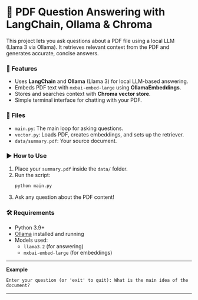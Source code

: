 # 🦙 PDF Question Answering with LangChain, Ollama & Chroma

This project lets you ask questions about a PDF file using a local LLM (Llama 3 via Ollama). It retrieves relevant context from the PDF and generates accurate, concise answers.

### 🚀 Features
- Uses **LangChain** and **Ollama** (Llama 3) for local LLM-based answering.
- Embeds PDF text with `mxbai-embed-large` using **OllamaEmbeddings**.
- Stores and searches context with **Chroma vector store**.
- Simple terminal interface for chatting with your PDF.

### 📂 Files
- `main.py`: The main loop for asking questions.
- `vector.py`: Loads PDF, creates embeddings, and sets up the retriever.
- `data/summary.pdf`: Your source document.

### ▶️ How to Use
1. Place your `summary.pdf` inside the `data/` folder.
2. Run the script:
   ```bash
   python main.py
   ```
3. Ask any question about the PDF content!

### 🛠️ Requirements
- Python 3.9+
- [Ollama](https://ollama.com/) installed and running
- Models used:
  - `llama3.2` (for answering)
  - `mxbai-embed-large` (for embeddings)

---

**Example**  
```text
Enter your question (or 'exit' to quit): What is the main idea of the document?
```

---
```
